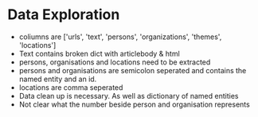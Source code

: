 # Data Exploration
- coliumns are ['urls', 'text', 'persons', 'organizations', 'themes',
       'locations']
- Text contains broken dict with articlebody & html
- persons, organisations and locations need to be extracted
- persons and organisations are semicolon seperated and contains the named entity and an id.
- locations are comma seperated
- Data clean up is necessary. As well as dictionary of named entities
- Not clear what the number beside person and organisation represents